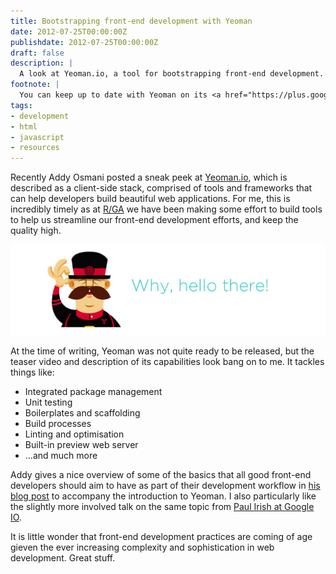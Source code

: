 ```yaml
---
title: Bootstrapping front-end development with Yeoman
date: 2012-07-25T00:00:00Z
publishdate: 2012-07-25T00:00:00Z
draft: false
description: |
  A look at Yeoman.io, a tool for bootstrapping front-end development. With videos form Addy Osmani and Paul Irish on the importance of development tooling.
footnote: |
  You can keep up to date with Yeoman on its <a href="https://plus.google.com/101063139999404044459/posts">Google Plus page</a>
tags:
- development
- html
- javascript
- resources
---
```


Recently Addy Osmani posted a sneak peek at <a href="http://yeoman.io/">Yeoman.io</a>, which is described as a client-side stack, comprised of tools and frameworks that can help developers  build beautiful web applications. For me, this is incredibly timely as at <a href="http://rga.com">R/GA</a> we have been making some effort to build tools to help us streamline our front-end development efforts, and keep the quality high.

<img src="/images/yeoman.png" alt="">
<!--more-->

<p>
    At the time of writing, Yeoman was not quite ready to be released, but the teaser video and description of its capabilities look bang on to me. It tackles things like:
</p>
<ul>
    <li>Integrated package management</li>
    <li>Unit testing</li>
    <li>Boilerplates and scaffolding</li>
    <li>Build processes</li>
    <li>Linting and optimisation</li>
    <li>Built-in preview web server</li>
    <li>...and much more</li>
</ul>
<p>
    Addy gives a nice overview of some of the basics that all good front-end developers should aim to have as part of their development workflow in <a href="http://addyosmani.com/blog/improved-developer-tooling-and-yeoman/">his blog post</a> to accompany the introduction to Yeoman.  I also particularly like the slightly more involved talk on the same topic from <a href="http://www.youtube.com/watch?v=Mk-tFn2Ix6g">Paul Irish at Google IO</a>.
</p>
<p>
    It is little wonder that front-end development practices are coming of age gieven the ever increasing complexity and sophistication in web development. Great stuff.
</p>

